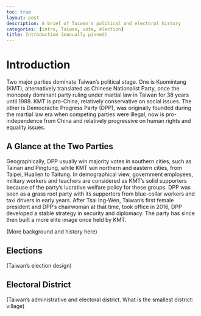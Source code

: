 ```yaml
---
toc: true
layout: post
description: A brief of Taiwan's political and electoral history
categories: [intro, Taiwan, vote, election]
title: Introduction (manually pinned)
---
```

# Introduction

Two major parties dominate Taiwan’s political stage. One is Kuomintang (KMT), alternatively translated as Chinese Nationalist Party, once the monopoly dominant party ruling under martial law in Taiwan for 38 years until 1988. KMT is pro-China, relatively conservative on social issues. The other is Democractic Progress Party (DPP), was originally founded during the martial law era when competing parties were illegal, now is pro-independence from China and relatively progressive on human rights and equality issues.

## A Glance at the Two Parties

Geographically, DPP usually win majority votes in southern cities, such as Tainan and Pingtung, while KMT win northern and eastern cities, from Taipei, Hualien to Taitung. In demographical view, government employees, military workers and teachers are considered as KMT’s solid supporters because of the party’s lucrative welfare policy for these groups. DPP was seen as a grass root party with its supporters from blue-collar workers and taxi drivers in early years. After Tsai Ing-Wen, Taiwan’s first female president and DPP’s chairwoman at that time, took office in 2016,  DPP developed a stable strategy in security and diplomacy. The party has since then built a more elite image once held by KMT.

(More background and history here)

## Elections

(Taiwan’s election design)

## Electoral District

(Taiwan’s administrative and electoral district. What is the smallest district: village)
